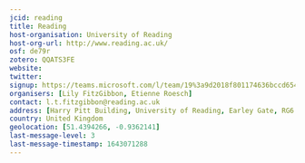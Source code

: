 ```yaml
---
jcid: reading
title: Reading
host-organisation: University of Reading
host-org-url: http://www.reading.ac.uk/
osf: de79r
zotero: QQATS3FE
website: 
twitter: 
signup: https://teams.microsoft.com/l/team/19%3a9d2018f801174636bccd6540666720d7%40thread.skype/conversations?groupId=2684e1f9-0a6d-461e-ae97-47b531611b9d&tenantId=4ffa3bc4-ecfc-48c0-9080-f5e43ff90e5f
organisers: [Lily FitzGibbon, Etienne Roesch]
contact: l.t.fitzgibbon@reading.ac.uk
address: [Harry Pitt Building, University of Reading, Earley Gate, RG6 6AL]
country: United Kingdom
geolocation: [51.4394266, -0.9362141]
last-message-level: 3
last-message-timestamp: 1643071288
---
```



